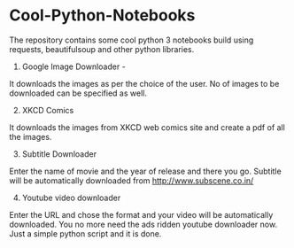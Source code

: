 # Cool-Python-Notebooks

The repository contains some cool python 3 notebooks build using requests, beautifulsoup and other python libraries. 

1. Google Image Downloader -

  It downloads the images as per the choice of the user. No of images to be downloaded can be specified as well.

2. XKCD Comics

  It downloads the images from XKCD web comics site and create a pdf of all the images.
  
3. Subtitle Downloader
  
  Enter the name of movie and the year of release and there you go. Subtitle will be automatically downloaded from      http://www.subscene.co.in/
  
4. Youtube video downloader
 
  Enter the URL and chose the format and your video will be automatically downloaded. You no more need the ads ridden youtube downloader now. Just a simple python script and it is done.
